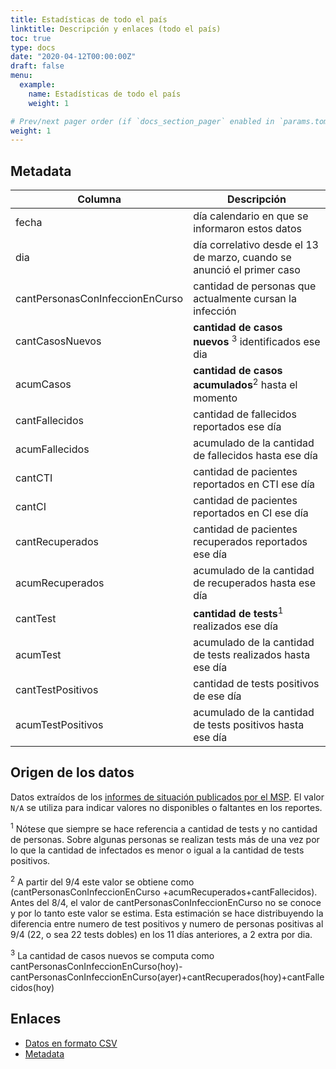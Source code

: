 ```yaml
---
title: Estadísticas de todo el país
linktitle: Descripción y enlaces (todo el país) 
toc: true
type: docs
date: "2020-04-12T00:00:00Z"
draft: false
menu:
  example:
    name: Estadísticas de todo el país
    weight: 1

# Prev/next pager order (if `docs_section_pager` enabled in `params.toml`)
weight: 1
---
```

## Metadata

Columna   | Descripción
----------|---------------------------------------------------
fecha	  |día calendario en que se informaron estos datos
dia	    | día correlativo desde el 13 de marzo, cuando se anunció el primer caso
cantPersonasConInfeccionEnCurso |	cantidad de personas que actualmente cursan la infección
cantCasosNuevos| **cantidad de casos nuevos** <sup>3</sup> identificados ese dia 
acumCasos| **cantidad de casos acumulados**<sup>2</sup> hasta el momento 
cantFallecidos |	cantidad de fallecidos reportados ese día
acumFallecidos |acumulado de la cantidad de fallecidos hasta ese día
cantCTI  |	cantidad de pacientes reportados en CTI ese día
cantCI  |	cantidad de pacientes reportados en CI ese día
cantRecuperados	| cantidad de pacientes recuperados reportados ese día
acumRecuperados |acumulado de la cantidad de recuperados hasta ese día
cantTest  |	**cantidad de tests**<sup>1</sup> realizados ese día
acumTest	|acumulado de la cantidad de tests realizados hasta ese día
cantTestPositivos |	cantidad de tests positivos de ese día
acumTestPositivos	  |acumulado de la cantidad de tests positivos hasta ese día



## Origen de los datos

Datos extraídos de los [informes de situación publicados por el MSP](https://www.gub.uy/sistema-nacional-emergencias/comunicacion/noticias/informacion-interes-actualizada-sobre-coronavirus-covid-19-uruguay).
El valor `N/A` se utiliza para indicar valores no disponibles o faltantes en los reportes.

<sup>1</sup> Nótese que siempre se hace referencia a cantidad de tests y no cantidad de personas. Sobre algunas personas se realizan tests más de una vez por lo que la cantidad de infectados es menor o igual a la cantidad de tests positivos.

<sup>2</sup> A partir del 9/4 este valor se obtiene como (cantPersonasConInfeccionEnCurso +acumRecuperados+cantFallecidos). Antes del 8/4, el valor de cantPersonasConInfeccionEnCurso no se conoce y por lo tanto este valor se estima. Esta estimación se hace distribuyendo la diferencia entre numero de test positivos y numero de personas positivas al 9/4 (22, o sea 22 tests dobles) en los 11 días anteriores, a 2 extra por dia.

<sup>3</sup> La cantidad de casos nuevos se computa como cantPersonasConInfeccionEnCurso(hoy)-cantPersonasConInfeccionEnCurso(ayer)+cantRecuperados(hoy)+cantFallecidos(hoy)


## Enlaces

* [Datos en formato CSV](https://github.com/GUIAD-COVID/datos-y-visualizaciones-GUIAD/blob/master/datos/estadisticasUY.csv)
* [Metadata](https://github.com/GUIAD-COVID/datos-y-visualizaciones-GUIAD/blob/master/datos/explica_estadisticasUY.md)